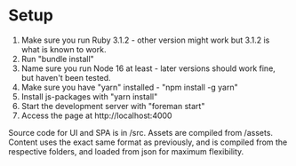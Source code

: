 # Setup

1. Make sure you run Ruby 3.1.2 - other version might work but 3.1.2 is what is known to work. 
2. Run "bundle install"
3. Name sure you run Node 16 at least - later versions should work fine, but haven't been tested. 
4. Make sure you have "yarn" installed - "npm install -g yarn"
5. Install js-packages with "yarn install"
6. Start the development server with "foreman start"
7. Access the page at http://localhost:4000

Source code for UI and SPA is in /src. 
Assets are compiled from /assets. 
Content uses the exact same format as previously, and is compiled from the respective folders, and
loaded from json for maximum flexibility. 